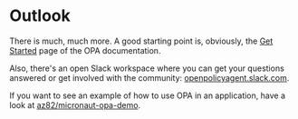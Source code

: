 # Outlook

There is much, much more. A good starting point is, obviously, the [Get Started](https://www.openpolicyagent.org/docs/get-started.html) page of the OPA documentation.

Also, there's an open Slack workspace where you can get your questions answered or get involved with the community:
[openpolicyagent.slack.com](https://openpolicyagent.slack.com/).

If you want to see an example of how to use OPA in an application, have a look at [az82/micronaut-opa-demo](https://github.com/az82/micronaut-opa-demo).